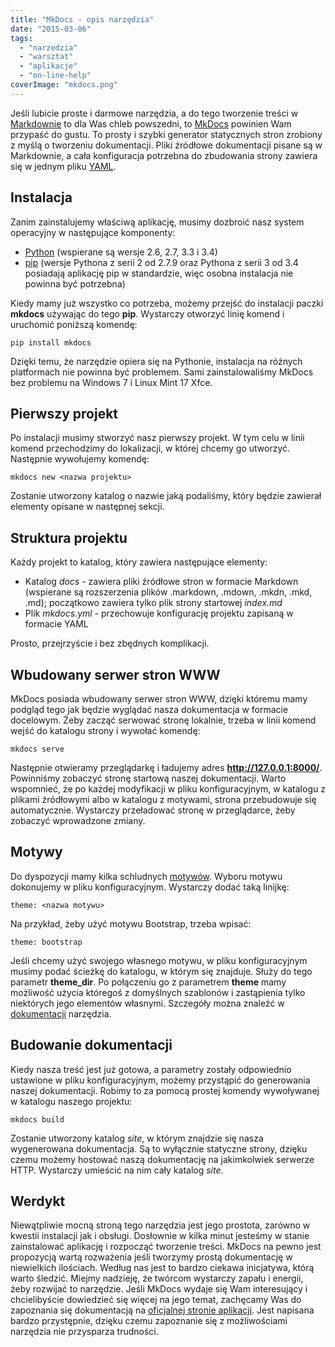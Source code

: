 ```yaml
---
title: "MkDocs - opis narzędzia"
date: "2015-03-06"
tags:
  - "narzedzia"
  - "warsztat"
  - "aplikacje"
  - "on-line-help"
coverImage: "mkdocs.png"
---
```


Jeśli lubicie proste i darmowe narzędzia, a do tego tworzenie treści w
[Markdownie](http://pl.wikipedia.org/wiki/Markdown) to dla Was chleb powszedni,
to [MkDocs](http://www.mkdocs.org) powinien Wam przypaść do gustu. To prosty i
szybki generator statycznych stron zrobiony z myślą o tworzeniu dokumentacji.
Pliki źródłowe dokumentacji pisane są w Markdownie, a cała konfiguracja
potrzebna do zbudowania strony zawiera się w jednym pliku
[YAML](http://pl.wikipedia.org/wiki/YAML).

## Instalacja

Zanim zainstalujemy właściwą aplikację, musimy dozbroić nasz system operacyjny w
następujące komponenty:

- [Python](https://www.python.org/) (wspierane są wersje 2.6, 2.7, 3.3 i 3.4)
- [pip](http://pip.readthedocs.org/en/latest/installing.html) (wersje Pythona z
  serii 2 od 2.7.9 oraz Pythona z serii 3 od 3.4 posiadają aplikację pip w
  standardzie, więc osobna instalacja nie powinna być potrzebna)

Kiedy mamy już wszystko co potrzeba, możemy przejść do instalacji paczki
**mkdocs** używając do tego **pip**. Wystarczy otworzyć linię komend i uruchomić
poniższą komendę:

`pip install mkdocs`

Dzięki temu, że narzędzie opiera się na Pythonie, instalacja na różnych
platformach nie powinna być problemem. Sami zainstalowaliśmy MkDocs bez problemu
na Windows 7 i Linux Mint 17 Xfce.

## Pierwszy projekt

Po instalacji musimy stworzyć nasz pierwszy projekt. W tym celu w linii komend
przechodzimy do lokalizacji, w której chcemy go utworzyć. Następnie wywołujemy
komendę:

`mkdocs new <nazwa projektu>`

Zostanie utworzony katalog o nazwie jaką podaliśmy, który będzie zawierał
elementy opisane w następnej sekcji.

## Struktura projektu

Każdy projekt to katalog, który zawiera następujące elementy:

- Katalog _docs_ - zawiera pliki źródłowe stron w formacie Markdown (wspierane
  są rozszerzenia plików .markdown, .mdown, .mkdn, .mkd, .md); początkowo
  zawiera tylko plik strony startowej _index.md_
- Plik _mkdocs.yml_ - przechowuje konfigurację projektu zapisaną w formacie YAML

Prosto, przejrzyście i bez zbędnych komplikacji.

## Wbudowany serwer stron WWW

MkDocs posiada wbudowany serwer stron WWW, dzięki któremu mamy podgląd tego jak
będzie wyglądać nasza dokumentacja w formacie docelowym. Żeby zacząć serwować
stronę lokalnie, trzeba w linii komend wejść do katalogu strony i wywołać
komendę:

`mkdocs serve`

Następnie otwieramy przeglądarkę i ładujemy adres **http://127.0.0.1:8000/**.
Powinniśmy zobaczyć stronę startową naszej dokumentacji. Warto wspomnieć, że po
każdej modyfikacji w pliku konfiguracyjnym, w katalogu z plikami źródłowymi albo
w katalogu z motywami, strona przebudowuje się automatycznie. Wystarczy
przeładować stronę w przeglądarce, żeby zobaczyć wprowadzone zmiany.

## Motywy

Do dyspozycji mamy kilka schludnych
[motywów](http://www.mkdocs.org/user-guide/styling-your-docs/#built-in-themes).
Wyboru motywu dokonujemy w pliku konfiguracyjnym. Wystarczy dodać taką linijkę:

`theme: <nazwa motywu>`

Na przykład, żeby użyć motywu Bootstrap, trzeba wpisać:

`theme: bootstrap`

Jeśli chcemy użyć swojego własnego motywu, w pliku konfiguracyjnym musimy podać
ścieżkę do katalogu, w którym się znajduje. Służy do tego parametr
**theme_dir**. Po połączeniu go z parametrem **theme** mamy możliwość użycia
któregoś z domyślnych szablonów i zastąpienia tylko niektórych jego elementów
własnymi. Szczegóły można znaleźć w
[dokumentacji](http://www.mkdocs.org/user-guide/configuration/#build-directories)
narzędzia.

## Budowanie dokumentacji

Kiedy nasza treść jest już gotowa, a parametry zostały odpowiednio ustawione w
pliku konfiguracyjnym, możemy przystąpić do generowania naszej dokumentacji.
Robimy to za pomocą prostej komendy wywoływanej w katalogu naszego projektu:

`mkdocs build`

Zostanie utworzony katalog _site_, w którym znajdzie się nasza wygenerowana
dokumentacja. Są to wyłącznie statyczne strony, dzięku czemu możemy hostować
naszą dokumentację na jakimkolwiek serwerze HTTP. Wystarczy umieścić na nim cały
katalog _site_.

## Werdykt

Niewątpliwie mocną stroną tego narzędzia jest jego prostota, zarówno w kwestii
instalacji jak i obsługi. Dosłownie w kilka minut jesteśmy w stanie zainstalować
aplikację i rozpocząć tworzenie treści. MkDocs na pewno jest propozycją wartą
rozważenia jeśli tworzymy prostą dokumentację w niewielkich ilościach. Według
nas jest to bardzo ciekawa inicjatywa, którą warto śledzić. Miejmy nadzieję, że
twórcom wystarczy zapału i energii, żeby rozwijać to narzędzie. Jeśli MkDocs
wydaje się Wam interesujący i chcielibyście dowiedzieć się więcej na jego temat,
zachęcamy Was do zapoznania się dokumentacją na
[oficjalnej stronie aplikacji](http://www.mkdocs.org/). Jest napisana bardzo
przystępnie, dzięku czemu zapoznanie się z możliwościami narzędzia nie
przysparza trudności.
